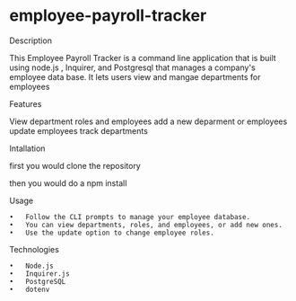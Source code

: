 # employee-payroll-tracker
Description 

This Employee Payroll Tracker is a command  line application that is built using node.js , Inquirer, and Postgresql that manages a company's employee data base. It lets users view and mangae departments for employees

Features

View department roles and employees
add a new deparment or employees 
update employees
track departments 

Intallation 

first you would clone the repository

then you would do a npm install 

Usage

	•	Follow the CLI prompts to manage your employee database.
	•	You can view departments, roles, and employees, or add new ones.
	•	Use the update option to change employee roles.

Technologies

	•	Node.js
	•	Inquirer.js
	•	PostgreSQL
	•	dotenv


